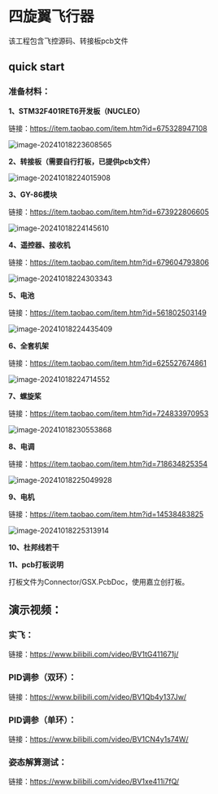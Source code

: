 # 四旋翼飞行器

该工程包含飞控源码、转接板pcb文件

## quick start

### 准备材料：

**1、STM32F401RET6开发板（NUCLEO）**

链接：https://item.taobao.com/item.htm?id=675328947108

![image-20241018223608565](README.assets/image-20241018223608565.png)

**2、转接板（需要自行打板，已提供pcb文件）**

![image-20241018224015908](README.assets/image-20241018224015908.png)

**3、GY-86模块**

链接：https://item.taobao.com/item.htm?id=673922806605

![image-20241018224145610](README.assets/image-20241018224145610.png)

**4、遥控器、接收机**

链接：https://item.taobao.com/item.htm?id=679604793806

![image-20241018224303343](README.assets/image-20241018224303343.png)

**5、电池**

链接：https://item.taobao.com/item.htm?id=561802503149

![image-20241018224435409](README.assets/image-20241018224435409.png)

**6、全套机架**

链接：https://item.taobao.com/item.htm?id=625527674861

![image-20241018224714552](README.assets/image-20241018224714552.png)

**7、螺旋桨**

链接：https://item.taobao.com/item.htm?id=724833970953

![image-20241018230553868](README.assets/image-20241018230553868.png)

**8、电调**

链接：https://item.taobao.com/item.htm?id=718634825354

![image-20241018225049928](README.assets/image-20241018225049928.png)

**9、电机**

链接：https://item.taobao.com/item.htm?id=14538483825

![image-20241018225313914](README.assets/image-20241018225313914.png)

**10、杜邦线若干**


**11、pcb打板说明**

打板文件为Connector/GSX.PcbDoc，使用嘉立创打板。



## 演示视频：

### 实飞：

链接：https://www.bilibili.com/video/BV1tG411671j/



### PID调参（双环）：

链接：https://www.bilibili.com/video/BV1Qb4y137Jw/



### PID调参（单环）：

链接：https://www.bilibili.com/video/BV1CN4y1s74W/



### 姿态解算测试：

链接：https://www.bilibili.com/video/BV1xe411i7fQ/








